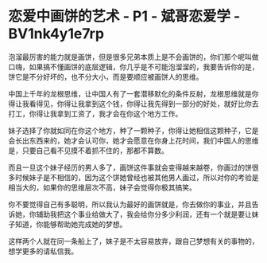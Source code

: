 # 恋爱中画饼的艺术 - P1 - 斌哥恋爱学 - BV1nk4y1e7rp

泡溜最厉害的能力就是画饼，但是很多兄弟本质上是不会画饼的，你们那个呢叫做口嗨，如果搞不懂画饼的底层逻辑，你几乎是不可能泡溜溜的，我要告诉你的是，饼它是不分好坏的，也不分大小，而是要顺应被画饼人的思维。

中国上千年的龙根思维，让中国人有了一套潜移默化的条件反射，龙根思维就是你得让我看得见，你得让我拿到这个钱，你得让我先得到一部分的好处，就好比你去打工，你得让我拿到工资了，我才会在你这个地方工作。

妹子选择了你就如同在你这个地方，种了一颗种子，你得让她相信这颗种子，它是会长出东西来的，她才会认可你，她才会愿意在你身上花时间，我们中国人的思维是，只要自己看不见摸不着抓不住的，那都不算数。

而且一旦这个妹子经历的男人多了，画饼这件事就会变得越来越卷，你画过的饼很多时候妹子是不相信的，因为这个饼她曾经也被其他男人画过，所以对你的考验是相当大的，如果你的思维层次不高，妹子会觉得你极其搞笑。

你不要觉得自己有多聪明，所以我认为最好的画饼就是，你去做你的事业，并且告诉她，你辅助我把这个事业给做大了，我会给你分多少利润，还有一个就是要让妹子知道，你能够帮助她完成她的梦想。

这样两个人就在同一条船上了，妹子是不太容易放弃，跟自己梦想有关的事物的，想学更多的请私信我。